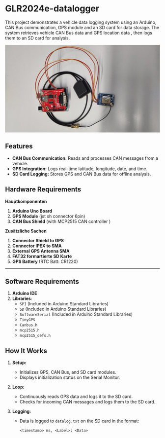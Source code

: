 # GLR2024e-datalogger

This project demonstrates a vehicle data logging system using an Arduino, CAN Bus communication, GPS module and an SD card for data storage. 
The system retrieves vehicle CAN Bus data and GPS location data , then logs them to an SD card for analysis.


![overview](overview.jpg "overview")



## Features

- **CAN Bus Communication:** Reads and processes CAN messages from a vehicle.
- **GPS Integration:** Logs real-time latitude, longitude, date, and time.
- **SD Card Logging:** Stores GPS and CAN Bus data for offline analysis.

## Hardware Requirements

**Hauptkomponenten** 
   1. **Arduino Uno Board**
   2. **GPS Module** (jst sh connector 6pin)
   3. **CAN Bus Shield** (with MCP2515 CAN controller )

**Zusätzliche Sachen**
   1. **Connector Shield to GPS**
   2. **Connector IPEX to SMA**
   3. **External GPS Antenna SMA**
   4. **FAT32 formartierte SD Karte**
   5. **GPS Battery** (RTC Batt: CR1220)

---

## Software Requirements

1. **Arduino IDE**
2. **Libraries**:
   - `SPI` (Included in Arduino Standard Libraries)
   - `SD` (Included in Arduino Standard Libraries)
   - `SoftwareSerial` (Included in Arduino Standard Libraries)
   - `TinyGPS`
   - `Canbus.h`
   - `mcp2515.h`
   - `mcp2515_defs.h`

## How It Works

1. **Setup:**
   - Initializes GPS, CAN Bus, and SD card modules.
   - Displays initialization status on the Serial Monitor.

2. **Loop:**
   - Continuously reads GPS data and logs it to the SD card.
   - Checks for incoming CAN messages and logs them to the SD card.

3. **Logging:**
   - Data is logged to `datalog.txt` on the SD card in the format:
     ```
     <timestamp> ms, <Label>: <Data>

